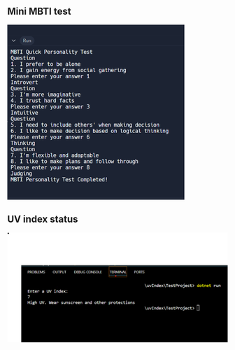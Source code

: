 ## Mini MBTI test
<img src="mbti test/console-mbti.png" height="400px">

## UV index status
<img src="uv index status/uvimg.png" width="600px">
